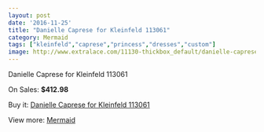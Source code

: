 ```yaml
---
layout: post
date: '2016-11-25'
title: "Danielle Caprese for Kleinfeld 113061"
category: Mermaid
tags: ["kleinfeld","caprese","princess","dresses","custom"]
image: http://www.extralace.com/11130-thickbox_default/danielle-caprese-for-kleinfeld-113061.jpg
---
```

Danielle Caprese for Kleinfeld 113061

On Sales: **$412.98**
<a href="https://www.extralace.com/mermaid/5246-danielle-caprese-for-kleinfeld-113061.html"><amp-img layout="responsive" width="600" height="600" src="//www.extralace.com/11130-thickbox_default/danielle-caprese-for-kleinfeld-113061.jpg" alt="Danielle Caprese for Kleinfeld 113061 0" /></a>
<a href="https://www.extralace.com/mermaid/5246-danielle-caprese-for-kleinfeld-113061.html"><amp-img layout="responsive" width="600" height="600" src="//www.extralace.com/11131-thickbox_default/danielle-caprese-for-kleinfeld-113061.jpg" alt="Danielle Caprese for Kleinfeld 113061 1" /></a>

Buy it: [Danielle Caprese for Kleinfeld 113061](https://www.extralace.com/mermaid/5246-danielle-caprese-for-kleinfeld-113061.html "Danielle Caprese for Kleinfeld 113061")

View more: [Mermaid](https://www.extralace.com/5-mermaid "Mermaid")